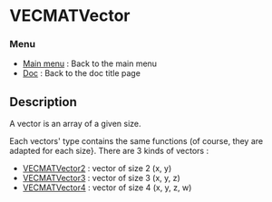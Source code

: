 # VECMATVector
### Menu
* [Main menu](../../Readme.md) : Back to the main menu
* [Doc](../VECMATKit.md) : Back to the doc title page


## Description

A vector is an array of a given size.

Each vectors' type contains the same functions (of course, they are adapted for each size}. There are 3 kinds of vectors :
* [VECMATVector2](./VECMATVector2.md) : vector of size 2 (x, y)
* [VECMATVector3](./VECMATVector3.md) : vector of size 3 (x, y, z)
* [VECMATVector4](./VECMATVector4.md) : vector of size 4 (x, y, z, w)
